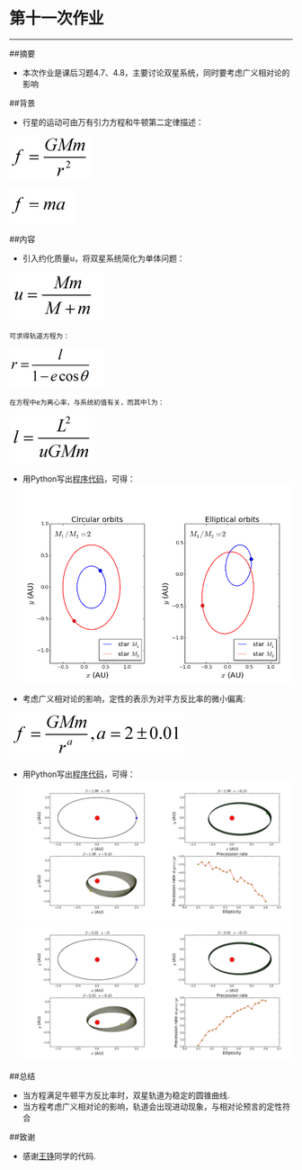 # 第十一次作业



---

##摘要
* 本次作业是课后习题4.7、4.8，主要讨论双星系统，同时要考虑广义相对论的影响

##背景
* 行星的运动可由万有引力方程和牛顿第二定律描述：

![](https://github.com/Adener/picture/blob/master/%E7%AC%AC%E5%8D%81%E4%B8%80%E4%BD%9C%E4%B8%9A1.png)

![](https://github.com/Adener/picture/blob/master/%E7%AC%AC%E5%8D%81%E4%B8%80%E6%AC%A1%E4%BD%9C%E4%B8%9A2.png)

##内容
- 引入约化质量u，将双星系统简化为单体问题：

![](https://github.com/Adener/picture/blob/master/%E7%AC%AC%E5%8D%81%E4%B8%80%E6%AC%A1%E4%BD%9C%E4%B8%9A3.png)
  
    可求得轨道方程为：

![](https://github.com/Adener/picture/blob/master/%E7%AC%AC%E5%8D%81%E4%B8%80%E6%AC%A1%E4%BD%9C%E4%B8%9A4.png)
  
    在方程中e为离心率，与系统初值有关，而其中l为：

![](https://github.com/Adener/picture/blob/master/%E7%AC%AC%E5%8D%81%E4%B8%80%E6%AC%A1%E4%BD%9C%E4%B8%9A5.png)
* 用Python写出[程序代码](https://github.com/Adener/Program/blob/master/%E7%AC%AC%E5%8D%81%E4%B8%80%E6%AC%A1%E4%BD%9C%E4%B8%9A1.py)，可得：  
![](https://github.com/Adener/picture/blob/master/%E7%AC%AC%E5%8D%81%E4%B8%80%E6%AC%A1%E4%BD%9C%E4%B8%9A6.png)
- 考虑广义相对论的影响，定性的表示为对平方反比率的微小偏离:

![](https://github.com/Adener/picture/blob/master/%E7%AC%AC%E5%8D%81%E4%B8%80%E6%AC%A1%E4%BD%9C%E4%B8%9A7.png)
* 用Python写出[程序代码](https://github.com/Adener/Program/blob/master/%E7%AC%AC%E5%8D%81%E4%B8%80%E6%AC%A1%E4%BD%9C%E4%B8%9A2.py)，可得：
![](https://github.com/Adener/picture/blob/master/%E7%AC%AC%E5%8D%81%E4%B8%80%E6%AC%A1%E4%BD%9C%E4%B8%9A8.png)
![](https://github.com/Adener/picture/blob/master/%E7%AC%AC%E5%8D%81%E4%B8%80%E6%AC%A1%E4%BD%9C%E4%B8%9A9.png)
    
##总结
- 当方程满足牛顿平方反比率时，双星轨道为稳定的圆锥曲线.
- 当方程考虑广义相对论的影响，轨道会出现进动现象，与相对论预言的定性符合

##致谢
- 感谢[王铮][1]同学的代码.



  [1]: https://github.com/Wangzhengwhu
